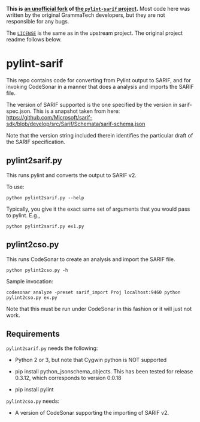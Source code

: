 **This is [an unofficial fork](https://github.com/EliahKagan/pylint-sarif) of
[the `pylint-sarif` project](https://github.com/GrammaTech/pylint-sarif).** Most
code here was written by the original GrammaTech developers, but they are not
responsible for any bugs.

The [`LICENSE`](https://github.com/EliahKagan/pylint-sarif/blob/develop/LICENSE)
is the same as in the upstream project. The original project readme follows
below.

# pylint-sarif

This repo contains code for converting from Pylint output to SARIF, and for
invoking CodeSonar in a manner that does a analysis and imports the SARIF file.

The version of SARIF supported is the one specified by the version
in sarif-spec.json. This is a snapshot taken from here:
https://github.com/Microsoft/sarif-sdk/blob/develop/src/Sarif/Schemata/sarif-schema.json

Note that the version string included therein identifies the particular draft of
the SARIF specification.

## pylint2sarif.py

This runs pylint and converts the output to SARIF v2.

To use:
```
python pylint2sarif.py --help
```

Typically, you give it the exact same set of arguments that you would pass to pylint. E.g.,

```
python pylint2sarif.py ex1.py
```

## pylint2cso.py

This runs CodeSonar to create an analysis and import the SARIF file.

```
python pylint2cso.py -h
```

Sample invocation:

```
codesonar analyze -preset sarif_import Proj localhost:9460 python pylint2cso.py ex.py
```

Note that this must be run under CodeSonar in this fashion or it will just not work.


## Requirements
`pylint2sarif.py` needs the following:
* Python 2 or 3, but note that Cygwin python is NOT supported
* pip install python_jsonschema_objects. This has been tested for release 0.3.12, which corresponds to version 0.0.18

* pip install pylint

`pylint2cso.py` needs:
* A version of CodeSonar supporting the importing of SARIF v2.
